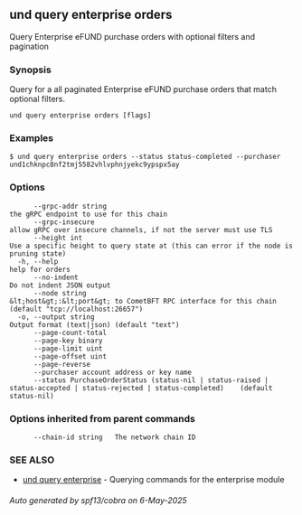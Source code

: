 ## und query enterprise orders

Query Enterprise eFUND purchase orders with optional filters and pagination

### Synopsis

Query for a all paginated Enterprise eFUND purchase orders that match optional filters.

```
und query enterprise orders [flags]
```

### Examples

```
$ und query enterprise orders --status status-completed --purchaser und1chknpc8nf2tmj5582vhlvphnjyekc9ypspx5ay
```

### Options

```
      --grpc-addr string                                                                                                 the gRPC endpoint to use for this chain
      --grpc-insecure                                                                                                    allow gRPC over insecure channels, if not the server must use TLS
      --height int                                                                                                       Use a specific height to query state at (this can error if the node is pruning state)
  -h, --help                                                                                                             help for orders
      --no-indent                                                                                                        Do not indent JSON output
      --node string                                                                                                      &lt;host&gt;:&lt;port&gt; to CometBFT RPC interface for this chain (default "tcp://localhost:26657")
  -o, --output string                                                                                                    Output format (text|json) (default "text")
      --page-count-total                                                                                                 
      --page-key binary                                                                                                  
      --page-limit uint                                                                                                  
      --page-offset uint                                                                                                 
      --page-reverse                                                                                                     
      --purchaser account address or key name                                                                            
      --status PurchaseOrderStatus (status-nil | status-raised | status-accepted | status-rejected | status-completed)    (default status-nil)
```

### Options inherited from parent commands

```
      --chain-id string   The network chain ID
```

### SEE ALSO

* [und query enterprise](und_query_enterprise.md)	 - Querying commands for the enterprise module

###### Auto generated by spf13/cobra on 6-May-2025
